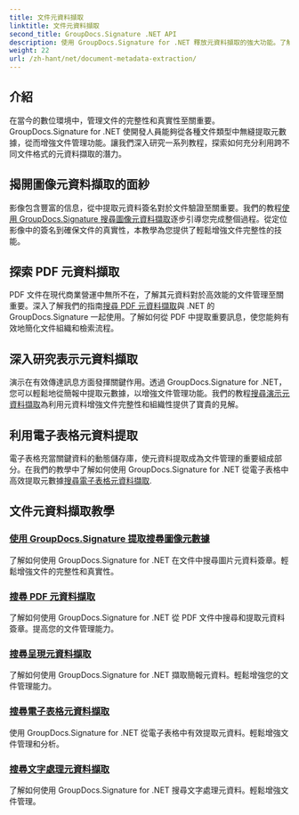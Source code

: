 ```yaml
---
title: 文件元資料擷取
linktitle: 文件元資料擷取
second_title: GroupDocs.Signature .NET API
description: 使用 GroupDocs.Signature for .NET 釋放元資料擷取的強大功能。了解輕鬆搜尋和提取文件元資料以增強管理。
weight: 22
url: /zh-hant/net/document-metadata-extraction/
---
```


## 介紹

在當今的數位環境中，管理文件的完整性和真實性至關重要。 GroupDocs.Signature for .NET 使開發人員能夠從各種文件類型中無縫提取元數據，從而增強文件管理功能。讓我們深入研究一系列教程，探索如何充分利用跨不同文件格式的元資料擷取的潛力。

## 揭開圖像元資料擷取的面紗
影像包含豐富的信息，從中提取元資料簽名對於文件驗證至關重要。我們的教程[使用 GroupDocs.Signature 搜尋圖像元資料擷取](./search-image-metadata-extraction/)逐步引導您完成整個過程。從定位影像中的簽名到確保文件的真實性，本教學為您提供了輕鬆增強文件完整性的技能。

## 探索 PDF 元資料擷取
PDF 文件在現代商業營運中無所不在，了解其元資料對於高效能的文件管理至關重要。深入了解我們的指南[搜尋 PDF 元資料擷取](./search-pdf-metadata-extraction/)與 .NET 的 GroupDocs.Signature 一起使用。了解如何從 PDF 中提取重要訊息，使您能夠有效地簡化文件組織和檢索流程。

## 深入研究表示元資料擷取
演示在有效傳達訊息方面發揮關鍵作用。透過 GroupDocs.Signature for .NET，您可以輕鬆地從簡報中提取元數據，以增強文件管理功能。我們的教程[搜尋演示元資料擷取](./search-presentation-metadata-extraction/)為利用元資料增強文件完整性和組織性提供了寶貴的見解。

## 利用電子表格元資料提取
電子表格充當關鍵資料的動態儲存庫，使元資料提取成為文件管理的重要組成部分。在我們的教學中了解如何使用 GroupDocs.Signature for .NET 從電子表格中高效提取元數據[搜尋電子表格元資料擷取](./search-spreadsheet-metadata-extraction/). 

## 文件元資料擷取教學
### [使用 GroupDocs.Signature 提取搜尋圖像元數據](./search-image-metadata-extraction/)
了解如何使用 GroupDocs.Signature for .NET 在文件中搜尋圖片元資料簽章。輕鬆增強文件的完整性和真實性。
### [搜尋 PDF 元資料擷取](./search-pdf-metadata-extraction/)
了解如何使用 GroupDocs.Signature for .NET 從 PDF 文件中搜尋和提取元資料簽章。提高您的文件管理能力。
### [搜尋呈現元資料擷取](./search-presentation-metadata-extraction/)
了解如何使用 GroupDocs.Signature for .NET 擷取簡報元資料。輕鬆增強您的文件管理能力。
### [搜尋電子表格元資料擷取](./search-spreadsheet-metadata-extraction/)
使用 GroupDocs.Signature for .NET 從電子表格中有效提取元資料。輕鬆增強文件管理和分析。
### [搜尋文字處理元資料擷取](./search-word-processing-metadata-extraction/)
了解如何使用 GroupDocs.Signature for .NET 搜尋文字處理元資料。輕鬆增強文件管理。